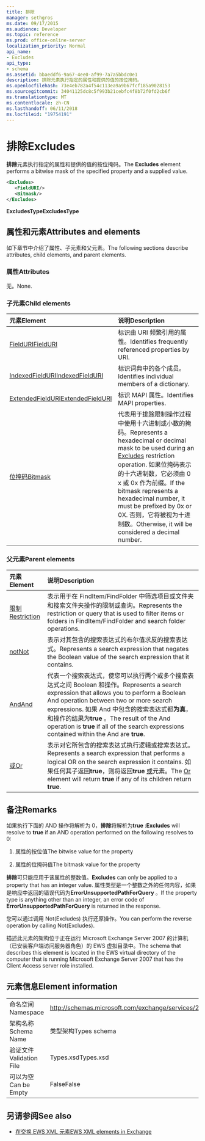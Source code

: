 ```yaml
---
title: 排除
manager: sethgros
ms.date: 09/17/2015
ms.audience: Developer
ms.topic: reference
ms.prod: office-online-server
localization_priority: Normal
api_name:
- Excludes
api_type:
- schema
ms.assetid: bbaeddf6-9a67-4ee0-af99-7a7a5bbdc0e1
description: 排除元素执行指定的属性和提供的值的按位掩码。
ms.openlocfilehash: 73e4eb782a4f54c113ea9a9b67fcf185a9028153
ms.sourcegitcommit: 34041125dc8c5f993b21cebfc4f8b72f0fd2cb6f
ms.translationtype: MT
ms.contentlocale: zh-CN
ms.lasthandoff: 06/11/2018
ms.locfileid: "19754191"
---
```

# <a name="excludes"></a><span data-ttu-id="84859-103">排除</span><span class="sxs-lookup"><span data-stu-id="84859-103">Excludes</span></span>

<span data-ttu-id="84859-104">**排除**元素执行指定的属性和提供的值的按位掩码。</span><span class="sxs-lookup"><span data-stu-id="84859-104">The **Excludes** element performs a bitwise mask of the specified property and a supplied value.</span></span> 
  
```xml
<Excludes>
   <FieldURI/>
   <Bitmask/>
</Excludes>
```

 <span data-ttu-id="84859-105">**ExcludesType**</span><span class="sxs-lookup"><span data-stu-id="84859-105">**ExcludesType**</span></span>
## <a name="attributes-and-elements"></a><span data-ttu-id="84859-106">属性和元素</span><span class="sxs-lookup"><span data-stu-id="84859-106">Attributes and elements</span></span>

<span data-ttu-id="84859-107">如下章节中介绍了属性、子元素和父元素。</span><span class="sxs-lookup"><span data-stu-id="84859-107">The following sections describe attributes, child elements, and parent elements.</span></span>
  
### <a name="attributes"></a><span data-ttu-id="84859-108">属性</span><span class="sxs-lookup"><span data-stu-id="84859-108">Attributes</span></span>

<span data-ttu-id="84859-109">无。</span><span class="sxs-lookup"><span data-stu-id="84859-109">None.</span></span>
  
### <a name="child-elements"></a><span data-ttu-id="84859-110">子元素</span><span class="sxs-lookup"><span data-stu-id="84859-110">Child elements</span></span>

|<span data-ttu-id="84859-111">**元素**</span><span class="sxs-lookup"><span data-stu-id="84859-111">**Element**</span></span>|<span data-ttu-id="84859-112">**说明**</span><span class="sxs-lookup"><span data-stu-id="84859-112">**Description**</span></span>|
|:-----|:-----|
|[<span data-ttu-id="84859-113">FieldURI</span><span class="sxs-lookup"><span data-stu-id="84859-113">FieldURI</span></span>](fielduri.md) <br/> |<span data-ttu-id="84859-114">标识由 URI 频繁引用的属性。</span><span class="sxs-lookup"><span data-stu-id="84859-114">Identifies frequently referenced properties by URI.</span></span>  <br/> |
|[<span data-ttu-id="84859-115">IndexedFieldURI</span><span class="sxs-lookup"><span data-stu-id="84859-115">IndexedFieldURI</span></span>](indexedfielduri.md) <br/> |<span data-ttu-id="84859-116">标识词典中的各个成员。</span><span class="sxs-lookup"><span data-stu-id="84859-116">Identifies individual members of a dictionary.</span></span>  <br/> |
|[<span data-ttu-id="84859-117">ExtendedFieldURI</span><span class="sxs-lookup"><span data-stu-id="84859-117">ExtendedFieldURI</span></span>](extendedfielduri.md) <br/> |<span data-ttu-id="84859-118">标识 MAPI 属性。</span><span class="sxs-lookup"><span data-stu-id="84859-118">Identifies MAPI properties.</span></span>  <br/> |
|[<span data-ttu-id="84859-119">位掩码</span><span class="sxs-lookup"><span data-stu-id="84859-119">Bitmask</span></span>](bitmask.md) <br/> |<span data-ttu-id="84859-120">代表用于[排除](excludes.md)限制操作过程中使用十六进制或小数的掩码。</span><span class="sxs-lookup"><span data-stu-id="84859-120">Represents a hexadecimal or decimal mask to be used during an [Excludes](excludes.md) restriction operation.</span></span> <span data-ttu-id="84859-121">如果位掩码表示的十六进制数，它必须由 0 x 或 0x 作为前缀。</span><span class="sxs-lookup"><span data-stu-id="84859-121">If the bitmask represents a hexadecimal number, it must be prefixed by 0x or 0X.</span></span> <span data-ttu-id="84859-122">否则，它将被视为十进制数。</span><span class="sxs-lookup"><span data-stu-id="84859-122">Otherwise, it will be considered a decimal number.</span></span>  <br/> |
   
### <a name="parent-elements"></a><span data-ttu-id="84859-123">父元素</span><span class="sxs-lookup"><span data-stu-id="84859-123">Parent elements</span></span>

|<span data-ttu-id="84859-124">**元素**</span><span class="sxs-lookup"><span data-stu-id="84859-124">**Element**</span></span>|<span data-ttu-id="84859-125">**说明**</span><span class="sxs-lookup"><span data-stu-id="84859-125">**Description**</span></span>|
|:-----|:-----|
|[<span data-ttu-id="84859-126">限制</span><span class="sxs-lookup"><span data-stu-id="84859-126">Restriction</span></span>](restriction.md) <br/> |<span data-ttu-id="84859-127">表示用于在 FindItem/FindFolder 中筛选项目或文件夹和搜索文件夹操作的限制或查询。</span><span class="sxs-lookup"><span data-stu-id="84859-127">Represents the restriction or query that is used to filter items or folders in FindItem/FindFolder and search folder operations.</span></span>  <br/> |
|[<span data-ttu-id="84859-128">not</span><span class="sxs-lookup"><span data-stu-id="84859-128">Not</span></span>](not.md) <br/> |<span data-ttu-id="84859-129">表示对其包含的搜索表达式的布尔值求反的搜索表达式。</span><span class="sxs-lookup"><span data-stu-id="84859-129">Represents a search expression that negates the Boolean value of the search expression that it contains.</span></span>  <br/> |
|[<span data-ttu-id="84859-130">And</span><span class="sxs-lookup"><span data-stu-id="84859-130">And</span></span>](and.md) <br/> |<span data-ttu-id="84859-131">代表一个搜索表达式，使您可以执行两个或多个搜索表达式之间 Boolean 和操作。</span><span class="sxs-lookup"><span data-stu-id="84859-131">Represents a search expression that allows you to perform a Boolean And operation between two or more search expressions.</span></span> <span data-ttu-id="84859-132">如果 And 中包含的搜索表达式都**为真**，和操作的结果为**true** 。</span><span class="sxs-lookup"><span data-stu-id="84859-132">The result of the And operation is **true** if all of the search expressions contained within the And are **true**.</span></span>  <br/> |
|[<span data-ttu-id="84859-133">或</span><span class="sxs-lookup"><span data-stu-id="84859-133">Or</span></span>](or.md) <br/> |<span data-ttu-id="84859-134">表示对它所包含的搜索表达式执行逻辑或搜索表达式。</span><span class="sxs-lookup"><span data-stu-id="84859-134">Represents a search expression that performs a logical OR on the search expression it contains.</span></span> <span data-ttu-id="84859-135">如果任何其子返回**true**，则将返回**true** [或](or.md)元素。</span><span class="sxs-lookup"><span data-stu-id="84859-135">The [Or](or.md) element will return **true** if any of its children return **true**.</span></span>  <br/> |
   
## <a name="remarks"></a><span data-ttu-id="84859-136">备注</span><span class="sxs-lookup"><span data-stu-id="84859-136">Remarks</span></span>

 <span data-ttu-id="84859-137">如果执行下面的 AND 操作将解析为 0，**排除**将解析为**true** :</span><span class="sxs-lookup"><span data-stu-id="84859-137">**Excludes** will resolve to **true** if an AND operation performed on the following resolves to 0:</span></span> 
  
1. <span data-ttu-id="84859-138">属性的按位值</span><span class="sxs-lookup"><span data-stu-id="84859-138">The bitwise value for the property</span></span>
    
2. <span data-ttu-id="84859-139">属性的位掩码值</span><span class="sxs-lookup"><span data-stu-id="84859-139">The bitmask value for the property</span></span>
    
 <span data-ttu-id="84859-140">**排除**可只能应用于该属性的整数值。</span><span class="sxs-lookup"><span data-stu-id="84859-140">**Excludes** can only be applied to a property that has an integer value.</span></span> <span data-ttu-id="84859-141">属性类型是一个整数之外的任何内容，如果是响应中返回的错误代码为**ErrorUnsupportedPathForQuery** 。</span><span class="sxs-lookup"><span data-stu-id="84859-141">If the property type is anything other than an integer, an error code of **ErrorUnsupportedPathForQuery** is returned in the response.</span></span> 
  
<span data-ttu-id="84859-142">您可以通过调用 Not(Excludes) 执行还原操作。</span><span class="sxs-lookup"><span data-stu-id="84859-142">You can perform the reverse operation by calling Not(Excludes).</span></span>
  
<span data-ttu-id="84859-143">描述此元素的架构位于正在运行 Microsoft Exchange Server 2007 的计算机（已安装客户端访问服务器角色）的 EWS 虚拟目录中。</span><span class="sxs-lookup"><span data-stu-id="84859-143">The schema that describes this element is located in the EWS virtual directory of the computer that is running Microsoft Exchange Server 2007 that has the Client Access server role installed.</span></span>
  
## <a name="element-information"></a><span data-ttu-id="84859-144">元素信息</span><span class="sxs-lookup"><span data-stu-id="84859-144">Element information</span></span>

|||
|:-----|:-----|
|<span data-ttu-id="84859-145">命名空间</span><span class="sxs-lookup"><span data-stu-id="84859-145">Namespace</span></span>  <br/> |http://schemas.microsoft.com/exchange/services/2006/types  <br/> |
|<span data-ttu-id="84859-146">架构名称</span><span class="sxs-lookup"><span data-stu-id="84859-146">Schema Name</span></span>  <br/> |<span data-ttu-id="84859-147">类型架构</span><span class="sxs-lookup"><span data-stu-id="84859-147">Types schema</span></span>  <br/> |
|<span data-ttu-id="84859-148">验证文件</span><span class="sxs-lookup"><span data-stu-id="84859-148">Validation File</span></span>  <br/> |<span data-ttu-id="84859-149">Types.xsd</span><span class="sxs-lookup"><span data-stu-id="84859-149">Types.xsd</span></span>  <br/> |
|<span data-ttu-id="84859-150">可以为空</span><span class="sxs-lookup"><span data-stu-id="84859-150">Can be Empty</span></span>  <br/> |<span data-ttu-id="84859-151">False</span><span class="sxs-lookup"><span data-stu-id="84859-151">False</span></span>  <br/> |
   
## <a name="see-also"></a><span data-ttu-id="84859-152">另请参阅</span><span class="sxs-lookup"><span data-stu-id="84859-152">See also</span></span>



- [<span data-ttu-id="84859-153">在交换 EWS XML 元素</span><span class="sxs-lookup"><span data-stu-id="84859-153">EWS XML elements in Exchange</span></span>](ews-xml-elements-in-exchange.md)

